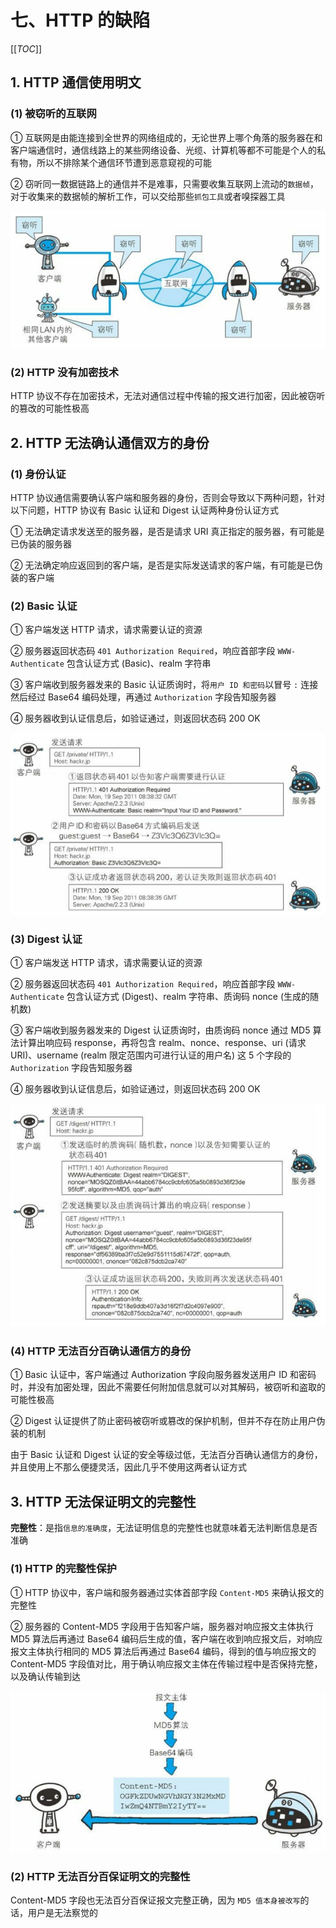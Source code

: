 # 七、HTTP 的缺陷

[[_TOC_]]

## 1. HTTP 通信使用明文

### (1) 被窃听的互联网

① 互联网是由能连接到全世界的网络组成的，无论世界上哪个角落的服务器在和客户端通信时，通信线路上的某些网络设备、光缆、计算机等都不可能是个人的私有物，所以不排除某个通信环节遭到恶意窥视的可能

② 窃听同一数据链路上的通信并不是难事，只需要收集互联网上流动的`数据帧`，对于收集来的数据帧的解析工作，可以交给那些`抓包工具`或者嗅探器工具
  
![被窃听的互联网](../../../images/计算机网络/HTTP协议/HTTP的缺陷/被窃听的互联网.png)

### (2) HTTP 没有加密技术

HTTP 协议不存在加密技术，无法对通信过程中传输的报文进行加密，因此被窃听的篡改的可能性极高

## 2. HTTP 无法确认通信双方的身份

### (1) 身份认证

HTTP 协议通信需要确认客户端和服务器的身份，否则会导致以下两种问题，针对以下问题，HTTP 协议有 Basic 认证和 Digest 认证两种身份认证方式

① 无法确定请求发送至的服务器，是否是请求 URI 真正指定的服务器，有可能是已伪装的服务器

② 无法确定响应返回到的客户端，是否是实际发送请求的客户端，有可能是已伪装的客户端

### (2) Basic 认证

① 客户端发送 HTTP 请求，请求需要认证的资源

② 服务器返回状态码 `401 Authorization Required`，响应首部字段 `WWW-Authenticate` 包含认证方式 (Basic)、realm 字符串

③ 客户端收到服务器发来的 Basic 认证质询时，将`用户 ID 和密码`以冒号 `:` 连接然后经过 Base64 编码处理，再通过 `Authorization` 字段告知服务器

④ 服务器收到认证信息后，如验证通过，则返回状态码 200 OK

![BASIC](../../../images/计算机网络/网络安全/身份认证技术/BASIC.png)

### (3) Digest 认证

① 客户端发送 HTTP 请求，请求需要认证的资源

② 服务器返回状态码 `401 Authorization Required`，响应首部字段 `WWW-Authenticate` 包含认证方式 (Digest)、realm 字符串、质询码 nonce (生成的随机数)

③ 客户端收到服务器发来的 Digest 认证质询时，由质询码 nonce 通过 MD5 算法计算出响应码 response，再将包含 realm、nonce、response、uri (请求 URI)、username (realm 限定范围内可进行认证的用户名) 这 5 个字段的 `Authorization` 字段告知服务器

④ 服务器收到认证信息后，如验证通过，则返回状态码 200 OK

![DIGEST](../../../images/计算机网络/网络安全/身份认证技术/DIGEST.png)

### (4) HTTP 无法百分百确认通信方的身份

① Basic 认证中，客户端通过 Authorization 字段向服务器发送用户 ID 和密码时，并没有加密处理，因此不需要任何附加信息就可以对其解码，被窃听和盗取的可能性极高

② Digest 认证提供了防止密码被窃听或篡改的保护机制，但并不存在防止用户伪装的机制

由于 Basic 认证和 Digest 认证的安全等级过低，无法百分百确认通信方的身份，并且使用上不那么便捷灵活，因此几乎不使用这两者认证方式

## 3. HTTP 无法保证明文的完整性

**完整性**：是指`信息的准确度`，无法证明信息的完整性也就意味着无法判断信息是否准确

### (1) HTTP 的完整性保护

① HTTP 协议中，客户端和服务器通过实体首部字段 `Content-MD5` 来确认报文的完整性

② 服务器的 Content-MD5 字段用于告知客户端，服务器对响应报文主体执行 MD5 算法后再通过 Base64 编码后生成的值，客户端在收到响应报文后，对响应报文主体执行相同的 MD5 算法后再通过 Base64 编码，得到的值与响应报文的 Content-MD5 字段值对比，用于确认响应报文主体在传输过程中是否保持完整，以及确认传输到达

![Content-MD5](../../../images/计算机网络/HTTP协议/HTTP报文首部字段/Content-MD5.png)

### (2) HTTP 无法百分百保证明文的完整性

Content-MD5 字段也无法百分百保证报文完整正确，因为 `MD5 值本身被改写`的话，用户是无法察觉的
